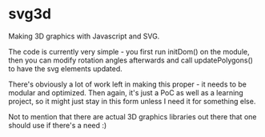 svg3d
=====

Making 3D graphics with Javascript and SVG.

The code is currently very simple - you first run initDom() on the module, then you can modify rotation angles afterwards and call updatePolygons() to have the svg elements updated.

There's obviously a lot of work left in making this proper - it needs to be modular and optimized. Then again, it's just a PoC as well as a learning project, so it might just stay in this form unless I need it for something else.

Not to mention that there are actual 3D graphics libraries out there that one should use if there's a need :)
